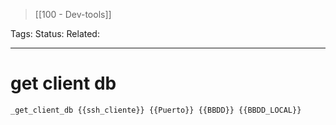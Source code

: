 > [[100 - Dev-tools]]

Tags: 
Status: 
Related: 

___

# get client db

```sh
_get_client_db {{ssh_cliente}} {{Puerto}} {{BBDD}} {{BBDD_LOCAL}}
```



